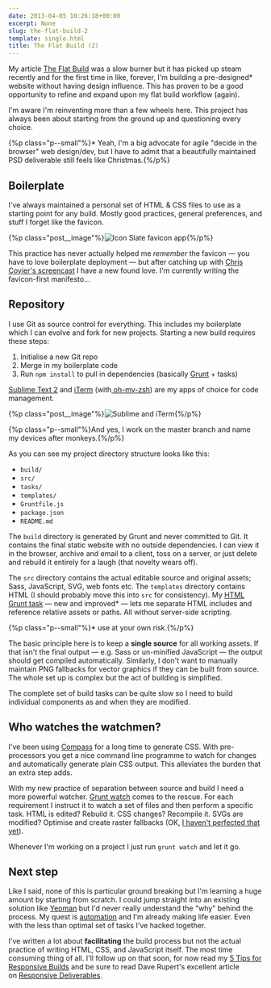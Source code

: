 ```yaml
---
date: 2013-04-05 10:26:18+00:00
excerpt: None
slug: the-flat-build-2
template: single.html
title: The Flat Build (2)
---
```


My article [The Flat Build](/2013/03/18/the-flat-build/) was a slow burner but it has picked up steam recently and for the first time in like, forever, I'm building a pre-designed* website without having design influence. This has proven to be a good opportunity to refine and expand upon my flat build workflow (again).

I'm aware I'm reinventing more than a few wheels here. This project has always been about starting from the ground up and questioning every choice.

{%p class="p--small"%}* Yeah, I'm a big advocate for agile "decide in the browser" web design/dev, but I have to admit that a beautifully maintained PSD deliverable still feels like Christmas.{%/p%}




## Boilerplate


I've always maintained a personal set of HTML & CSS files to use as a starting point for any build. Mostly good practices, general preferences, and stuff I forget like the favicon.

{%p class="post__image"%}![Icon Slate favicon app](/wp-content/uploads/2013/04/iconslateapp.png){%/p%}

This practice has never actually helped me _remember_ the favicon — you have to love boilerplate deployment — but after catching up with [Chris Coyier's screencast](http://css-tricks.com/video-screencasts/122-the-state-of-favicons/) I have a new found love. I'm currently writing the favicon-first manifesto…


## Repository


I use Git as source control for everything. This includes my boilerplate which I can evolve and fork for new projects. Starting a new build requires these steps:


1. Initialise a new Git repo
2. Merge in my boilerplate code
3. Run `npm install` to pull in dependencies (basically [Grunt](http://gruntjs.com/) + tasks)


[Sublime Text 2](http://www.sublimetext.com/2) and [iTerm](http://www.iterm2.com/) (with[ oh-my-zsh](https://github.com/robbyrussell/oh-my-zsh)) are my apps of choice for code management.

{%p class="post__image"%}![Sublime and iTerm](/wp-content/uploads/2013/04/sublimeproject.png){%/p%}


{%p class="p--small"%}And yes, I work on the master branch and name my devices after monkeys.{%/p%}

As you can see my project directory structure looks like this:


* `build/`
* `src/`
* `tasks/`
* `templates/`
* `Gruntfile.js`
* `package.json`
* `README.md`


The `build` directory is generated by Grunt and never committed to Git. It contains the final static website with no outside dependencies. I can view it in the browser, archive and email to a client, toss on a server, or just delete and rebuild it entirely for a laugh (that novelty wears off).

The `src` directory contains the actual editable source and original assets; Sass, JavaScript, SVG, web fonts etc. The `templates` directory contains HTML (I should probably move this into `src` for consistency). My [HTML Grunt task](https://gist.github.com/dbushell/5317948) — new and improved* — lets me separate HTML includes and reference relative assets or paths. All without server-side scripting.

{%p class="p--small"%}* use at your own risk.{%/p%}

The basic principle here is to keep a **single source** for all working assets. If that isn't the final output — e.g. Sass or un-minified JavaScript — the output should get compiled automatically. Similarly, I don't want to manually maintain PNG fallbacks for vector graphics if they can be built from source. The whole set up is complex but the act of building is simplified.

The complete set of build tasks can be quite slow so I need to build individual components as and when they are modified.


## Who watches the watchmen?


I've been using [Compass](http://compass-style.org/) for a long time to generate CSS. With pre-processors you get a nice command line programme to watch for changes and automatically generate plain CSS output. This alleviates the burden that an extra step adds.

With my new practice of separation between source and build I need a more powerful watcher. [Grunt watch](https://github.com/gruntjs/grunt-contrib-watch) comes to the rescue. For each requirement I instruct it to watch a set of files and then perform a specific task. HTML is edited? Rebuild it. CSS changes? Recompile it. SVGs are modified? Optimise and create raster fallbacks (OK, [I haven't perfected that yet](https://twitter.com/dbushell/status/318733510674350081/)).

Whenever I'm working on a project I just run `grunt watch` and let it go.


## Next step


Like I said, none of this is particular ground breaking but I'm learning a huge amount by starting from scratch. I could jump straight into an existing solution like [Yeoman](http://yeoman.io/) but I'd never really understand the "why" behind the process. My quest is [automation](/2013/03/12/automation/) and I'm already making life easier. Even with the less than optimal set of tasks I've hacked together.

I've written a lot about **facilitating** the build process but not the actual practice of writing HTML, CSS, and JavaScript itself. The most time consuming thing of all. I'll follow up on that soon, for now read my [5 Tips for Responsive Builds](/2013/01/01/five-tips-for-responsive-builds/) and be sure to read Dave Rupert's excellent article on [Responsive Deliverables](http://daverupert.com/2013/04/responsive-deliverables/).
